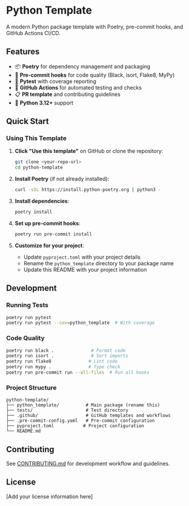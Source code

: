 # Python Template

A modern Python package template with Poetry, pre-commit hooks, and GitHub Actions CI/CD.

## Features

- 📦 **Poetry** for dependency management and packaging
- 🔧 **Pre-commit hooks** for code quality (Black, isort, Flake8, MyPy)
- 🧪 **Pytest** with coverage reporting
- 🚀 **GitHub Actions** for automated testing and checks
- 📋 **PR template** and contributing guidelines
- 🐍 **Python 3.12+** support

## Quick Start

### Using This Template

1. **Click "Use this template"** on GitHub or clone the repository:
   ```bash
   git clone <your-repo-url>
   cd python-template
   ```

2. **Install Poetry** (if not already installed):
   ```bash
   curl -sSL https://install.python-poetry.org | python3 -
   ```

3. **Install dependencies**:
   ```bash
   poetry install
   ```

4. **Set up pre-commit hooks**:
   ```bash
   poetry run pre-commit install
   ```

5. **Customize for your project**:
   - Update `pyproject.toml` with your project details
   - Rename the `python_template` directory to your package name
   - Update this README with your project information

## Development

### Running Tests
```bash
poetry run pytest
poetry run pytest --cov=python_template  # With coverage
```

### Code Quality
```bash
poetry run black .              # Format code
poetry run isort .              # Sort imports
poetry run flake8              # Lint code
poetry run mypy .              # Type check
poetry run pre-commit run --all-files  # Run all hooks
```

### Project Structure
```
python-template/
├── python_template/          # Main package (rename this)
├── tests/                    # Test directory
├── .github/                  # GitHub templates and workflows
├── .pre-commit-config.yaml   # Pre-commit configuration
├── pyproject.toml           # Project configuration
└── README.md
```

## Contributing

See [CONTRIBUTING.md](CONTRIBUTING.md) for development workflow and guidelines.

## License

[Add your license information here]

